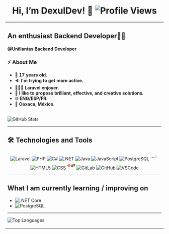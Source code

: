 <div align="center">
  
# Hi, I’m DexulDev! 👋 ![Profile Views](https://komarev.com/ghpvc/?username=dexuldev&color=brightgreen)

<table>
<tr>
<td>

## An enthusiast Backend Developer📖🚀

#### @Unillantas Backend Developer

### ⚡ About Me
- 🎂 **17 years old.**  
- 🔉 **I'm trying to get more active.**  
- 👨🏻‍💻 **Laravel enjoyer.**  
- 🧠 **I like to propose brilliant, effective, and creative solutions.**  
- 🌐 **ENG/ESP/FR.**  
- 📍 **Oaxaca, México.**
<br>


<img src="https://github-readme-stats.vercel.app/api?username=dexuldev&include_all_commits=true&count_private=true&show_icons=true&line_height=20&title_color=2B5BBD&icon_color=1124BB&text_color=A1A1A1&bg_color=0,000000,130F40" alt="GitHub Stats" />


---
  
## 🛠️ Technologies and Tools

<p align="center">
  <img src="https://upload.wikimedia.org/wikipedia/commons/thumb/9/9a/Laravel.svg/1200px-Laravel.svg.png" width="22px" alt="Laravel"/>  
  <img src="https://cdn-icons-png.flaticon.com/512/5968/5968332.png" width="26px" alt="PHP"/>  
  <img src="https://cdn.iconscout.com/icon/free/png-256/free-csharp-logo-icon-download-in-svg-png-gif-file-formats--programming-langugae-language-pack-logos-icons-1175241.png" width="26px" alt="C#"/>  
  <img src="https://cdn-icons-png.flaticon.com/512/6132/6132222.png" width="26px" alt=".NET"/>  
  <img src="https://cdn-icons-png.flaticon.com/512/226/226777.png" width="26px" alt="Java"/>  
  <img src="https://upload.wikimedia.org/wikipedia/commons/6/6a/JavaScript-logo.png" width="26px" alt="JavaScript"/>  
  <img src="https://upload.wikimedia.org/wikipedia/commons/2/29/Postgresql_elephant.svg" width="26px" alt="PostgreSQL"/>  
  <img src="https://raw.githubusercontent.com/github/explore/80688e429a7d4ef2fca1e82350fe8e3517d3494d/topics/mysql/mysql.png" width="26px" alt="MySQL"/>  
  <img src="https://upload.wikimedia.org/wikipedia/commons/thumb/6/61/HTML5_logo_and_wordmark.svg/1024px-HTML5_logo_and_wordmark.svg.png" width="26px" alt="HTML5"/>  
  <img src="https://upload.wikimedia.org/wikipedia/commons/thumb/a/ab/Official_CSS_Logo.svg/2048px-Official_CSS_Logo.svg.png" width="26px" alt="CSS"/>  
  <img src="https://raw.githubusercontent.com/github/explore/80688e429a7d4ef2fca1e82350fe8e3517d3494d/topics/git/git.png" width="26px" alt="Git"/>  
  <img src="https://cdn4.iconfinder.com/data/icons/logos-and-brands/512/144_Gitlab_logo_logos-512.png" width="26px" alt="GitLab"/>  
  <img src="https://img.icons8.com/m_rounded/512/FFFFFF/github.png" width="26px" alt="GitHub"/>  
  <img src="https://seeklogo.com/images/V/visual-studio-code-logo-449D71944F-seeklogo.com.png" width="22px" alt="VSCode"/>  
</p>

---

## What I am currently learning / improving on

- ![.NET Core](https://img.shields.io/badge/.NET%20Core-purple?style=plastic&logo=dotnet)  
- ![PostgreSQL](https://img.shields.io/badge/PostgreSQL-white?style=plastic&logo=PostgreSQL)

---

![Top Languages](https://github-readme-stats.vercel.app/api/top-langs?username=dexuldev&show_icons=true&locale=en&layout=compact&theme=chartreuse-dark)

</div>

